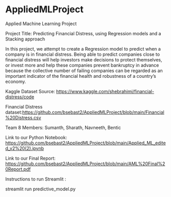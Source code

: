 # AppliedMLProject
Applied Machine Learning Project

Project Title: Predicting Financial Distress, using Regression models and a Stacking approach

In this project, we attempt to create a Regression model to predict when a company is in financial distress. Being able to predict companies close to financial distress will help investors make decisions to protect themselves, or invest more and help these companies prevent bankruptcy in advance because the collective number of failing companies can be regarded as an important indicator of the financial health and robustness of a country’s economy.


Kaggle Dataset Source: https://www.kaggle.com/shebrahimi/financial-distress/code

Financial Distress dataset:https://github.com/bsebast2/AppliedMLProject/blob/main/Financial%20Distress.csv

Team 8 Members: Sumanth, Sharath, Navneeth, Bentic 

Link to our Python Notebook:
https://github.com/bsebast2/AppliedMLProject/blob/main/Applied_ML_edited_v2%20(2).ipynb

Link to our Final Report: https://github.com/bsebast2/AppliedMLProject/blob/main/AML%20Final%20Report.pdf

Instructions to run Streamlit : 

streamlit run predictive_model.py
